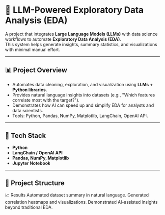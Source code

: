 # 🤖 LLM-Powered Exploratory Data Analysis (EDA)

A project that integrates **Large Language Models (LLMs)** with data science workflows to automate **Exploratory Data Analysis (EDA)**.  
This system helps generate insights, summary statistics, and visualizations with minimal manual effort.

---

## 📊 Project Overview
- Automates data cleaning, exploration, and visualization using **LLMs + Python libraries**.
- Provides natural language insights into datasets (e.g., "Which features correlate most with the target?").
- Demonstrates how AI can speed up and simplify EDA for analysts and data scientists.
- Tools: Python, Pandas, NumPy, Matplotlib, LangChain, OpenAI API.

---

## 🔧 Tech Stack
- **Python**
- **LangChain / OpenAI API**
- **Pandas, NumPy, Matplotlib**
- **Jupyter Notebook**

---

## 📂 Project Structure


📈 Results
Automated dataset summary in natural language.
Generated correlation heatmaps and visualizations.
Demonstrated AI-assisted insights beyond traditional EDA.
